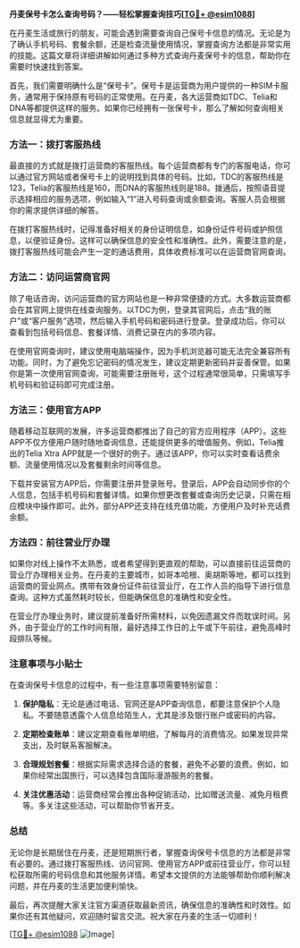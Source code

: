 **丹麦保号卡怎么查询号码？——轻松掌握查询技巧[[TG💪+ @esim1088](https://t.me/s/esim1088)]**

在丹麦生活或旅行的朋友，可能会遇到需要查询自己保号卡信息的情况。无论是为了确认手机号码、套餐余额，还是检查流量使用情况，掌握查询方法都是非常实用的技能。这篇文章将详细讲解如何通过多种方式查询丹麦保号卡的信息，帮助你在需要时快速找到答案。

首先，我们需要明确什么是“保号卡”。保号卡是运营商为用户提供的一种SIM卡服务，通常用于保持原有号码的正常使用。在丹麦，各大运营商如TDC、Telia和DNA等都提供这样的服务。如果你已经拥有一张保号卡，那么了解如何查询相关信息就显得尤为重要。

### 方法一：拨打客服热线

最直接的方式就是拨打运营商的客服热线。每个运营商都有专门的客服电话，你可以通过官方网站或者保号卡上的说明找到具体的号码。比如，TDC的客服热线是123，Telia的客服热线是160，而DNA的客服热线则是188。拨通后，按照语音提示选择相应的服务选项，例如输入“1”进入号码查询或余额查询。客服人员会根据你的需求提供详细的解答。

在拨打客服热线时，记得准备好相关的身份证明信息，如身份证件号码或护照信息，以便验证身份。这样可以确保信息的安全性和准确性。此外，需要注意的是，拨打客服热线可能会产生一定的通话费用，具体收费标准可以在运营商官网查询。

### 方法二：访问运营商官网

除了电话咨询，访问运营商的官方网站也是一种非常便捷的方式。大多数运营商都会在其官网上提供在线查询服务。以TDC为例，登录其官网后，点击“我的账户”或“客户服务”选项，然后输入手机号码和密码进行登录。登录成功后，你可以查看到包括号码信息、套餐详情、消费记录在内的多项内容。

在使用官网查询时，建议使用电脑端操作，因为手机浏览器可能无法完全兼容所有功能。同时，为了避免忘记密码的情况发生，建议定期更新密码并妥善保管。如果你是第一次使用官网查询，可能需要注册账号，这个过程通常很简单，只需填写手机号码和验证码即可完成注册。

### 方法三：使用官方APP

随着移动互联网的发展，许多运营商都推出了自己的官方应用程序（APP）。这些APP不仅方便用户随时随地查询信息，还能提供更多的增值服务。例如，Telia推出的Telia Xtra APP就是一个很好的例子。通过该APP，你可以实时查看话费余额、流量使用情况以及套餐剩余时间等信息。

下载并安装官方APP后，你需要注册并登录账号。登录后，APP会自动同步你的个人信息，包括手机号码和套餐详情。如果你想更改套餐或查询历史记录，只需在相应模块中操作即可。此外，部分APP还支持在线充值功能，方便用户及时补充话费余额。

### 方法四：前往营业厅办理

如果你对线上操作不太熟悉，或者希望得到更直观的帮助，可以直接前往运营商的营业厅办理相关业务。在丹麦的主要城市，如哥本哈根、奥胡斯等地，都可以找到运营商的营业网点。携带有效身份证件前往营业厅，在工作人员的指导下进行信息查询。这种方式虽然耗时较长，但能确保信息的准确性和安全性。

在营业厅办理业务时，建议提前准备好所需材料，以免因遗漏文件而耽误时间。另外，由于营业厅的工作时间有限，最好选择工作日的上午或下午前往，避免高峰时段排队等候。

### 注意事项与小贴士

在查询保号卡信息的过程中，有一些注意事项需要特别留意：

1. **保护隐私**：无论是通过电话、官网还是APP查询信息，都要注意保护个人隐私。不要随意透露个人信息给陌生人，尤其是涉及银行账户或密码的内容。
   
2. **定期检查账单**：建议定期查看账单明细，了解每月的消费情况。如果发现异常支出，及时联系客服解决。

3. **合理规划套餐**：根据实际需求选择合适的套餐，避免不必要的浪费。例如，如果你经常出国旅行，可以选择包含国际漫游服务的套餐。

4. **关注优惠活动**：运营商经常会推出各种促销活动，比如赠送流量、减免月租费等。多关注这些活动，可以帮助你节省开支。

### 总结

无论你是长期居住在丹麦，还是短期旅行者，掌握查询保号卡信息的方法都是非常有必要的。通过拨打客服热线、访问官网、使用官方APP或前往营业厅，你可以轻松获取所需的号码信息和其他服务详情。希望本文提供的方法能够帮助你顺利解决问题，并在丹麦的生活更加便利愉快。

最后，再次提醒大家关注官方渠道获取最新资讯，确保信息的准确性和时效性。如果你还有其他疑问，欢迎随时留言交流。祝大家在丹麦的生活一切顺利！

[[TG💪+ @esim1088](https://t.me/s/esim1088) ![Image](https://i.postimg.cc/4NQfJmqS/Snipaste-2025-05-13-00-14-12.png)]